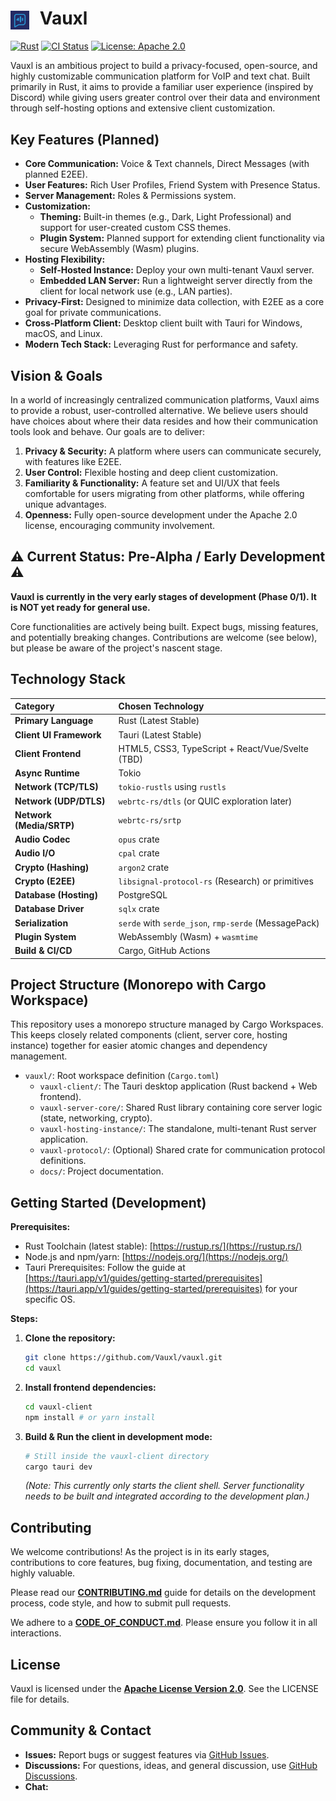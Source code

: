 # <img src="vauxl_icon.png" alt="Vauxl Logo" width="30" height="30" style="vertical-align: middle; margin-right: 10px;"> Vauxl

[![Rust](https://img.shields.io/badge/Rust-1.76%2B-orange?logo=rust)](https://www.rust-lang.org/)
[![CI Status](https://github.com/VauxlNet/vauxl/actions/workflows/ci.yaml/badge.svg)](https://github.com/VauxlNet/vauxl/actions/workflows/ci.yaml)
[![License: Apache 2.0](https://img.shields.io/badge/License-Apache%202.0-blue.svg)](https://opensource.org/licenses/Apache-2.0)
<!-- TODO: Add links to community chat (Discord/Matrix?) -->
<!-- [![Discord](https://img.shields.io/discord/YOUR_DISCORD_ID?label=Discord)](YOUR_DISCORD_INVITE_LINK) -->

Vauxl is an ambitious project to build a privacy-focused, open-source, and highly customizable communication platform for VoIP and text chat. Built primarily in Rust, it aims to provide a familiar user experience (inspired by Discord) while giving users greater control over their data and environment through self-hosting options and extensive client customization.

## Key Features (Planned)

*   **Core Communication:** Voice & Text channels, Direct Messages (with planned E2EE).
*   **User Features:** Rich User Profiles, Friend System with Presence Status.
*   **Server Management:** Roles & Permissions system.
*   **Customization:**
    *   **Theming:** Built-in themes (e.g., Dark, Light Professional) and support for user-created custom CSS themes.
    *   **Plugin System:** Planned support for extending client functionality via secure WebAssembly (Wasm) plugins.
*   **Hosting Flexibility:**
    *   **Self-Hosted Instance:** Deploy your own multi-tenant Vauxl server.
    *   **Embedded LAN Server:** Run a lightweight server directly from the client for local network use (e.g., LAN parties).
*   **Privacy-First:** Designed to minimize data collection, with E2EE as a core goal for private communications.
*   **Cross-Platform Client:** Desktop client built with Tauri for Windows, macOS, and Linux.
*   **Modern Tech Stack:** Leveraging Rust for performance and safety.

## Vision & Goals

In a world of increasingly centralized communication platforms, Vauxl aims to provide a robust, user-controlled alternative. We believe users should have choices about where their data resides and how their communication tools look and behave. Our goals are to deliver:

1.  **Privacy & Security:** A platform where users can communicate securely, with features like E2EE.
2.  **User Control:** Flexible hosting and deep client customization.
3.  **Familiarity & Functionality:** A feature set and UI/UX that feels comfortable for users migrating from other platforms, while offering unique advantages.
4.  **Openness:** Fully open-source development under the Apache 2.0 license, encouraging community involvement.

## ⚠️ Current Status: Pre-Alpha / Early Development ⚠️

**Vauxl is currently in the very early stages of development (Phase 0/1). It is NOT yet ready for general use.**

Core functionalities are actively being built. Expect bugs, missing features, and potentially breaking changes. Contributions are welcome (see below), but please be aware of the project's nascent stage.

## Technology Stack

| Category                 | Chosen Technology                                    |
| :----------------------- | :--------------------------------------------------- |
| **Primary Language**     | Rust (Latest Stable)                                 |
| **Client UI Framework**  | Tauri (Latest Stable)                                |
| **Client Frontend**      | HTML5, CSS3, TypeScript + React/Vue/Svelte (TBD)     |
| **Async Runtime**        | Tokio                                                |
| **Network (TCP/TLS)**    | `tokio-rustls` using `rustls`                        |
| **Network (UDP/DTLS)**   | `webrtc-rs/dtls` (or QUIC exploration later)         |
| **Network (Media/SRTP)** | `webrtc-rs/srtp`                                     |
| **Audio Codec**          | `opus` crate                                         |
| **Audio I/O**            | `cpal` crate                                         |
| **Crypto (Hashing)**     | `argon2` crate                                       |
| **Crypto (E2EE)**        | `libsignal-protocol-rs` (Research) or primitives     |
| **Database (Hosting)**   | PostgreSQL                                           |
| **Database Driver**      | `sqlx` crate                                         |
| **Serialization**        | `serde` with `serde_json`, `rmp-serde` (MessagePack) |
| **Plugin System**        | WebAssembly (Wasm) + `wasmtime`                      |
| **Build & CI/CD**        | Cargo, GitHub Actions                                |

## Project Structure (Monorepo with Cargo Workspace)

This repository uses a monorepo structure managed by Cargo Workspaces. This keeps closely related components (client, server core, hosting instance) together for easier atomic changes and dependency management.

*   `vauxl/`: Root workspace definition (`Cargo.toml`)
    *   `vauxl-client/`: The Tauri desktop application (Rust backend + Web frontend).
    *   `vauxl-server-core/`: Shared Rust library containing core server logic (state, networking, crypto).
    *   `vauxl-hosting-instance/`: The standalone, multi-tenant Rust server application.
    *   `vauxl-protocol/`: (Optional) Shared crate for communication protocol definitions.
    *   `docs/`: Project documentation.

## Getting Started (Development)

**Prerequisites:**

*   Rust Toolchain (latest stable): [https://rustup.rs/](https://rustup.rs/)
*   Node.js and npm/yarn: [https://nodejs.org/](https://nodejs.org/)
*   Tauri Prerequisites: Follow the guide at [https://tauri.app/v1/guides/getting-started/prerequisites](https://tauri.app/v1/guides/getting-started/prerequisites) for your specific OS.

**Steps:**

1.  **Clone the repository:**
    ```bash
    git clone https://github.com/Vauxl/vauxl.git
    cd vauxl
    ```
2.  **Install frontend dependencies:**
    ```bash
    cd vauxl-client
    npm install # or yarn install
    ```
3.  **Build & Run the client in development mode:**
    ```bash
    # Still inside the vauxl-client directory
    cargo tauri dev
    ```
    *(Note: This currently only starts the client shell. Server functionality needs to be built and integrated according to the development plan.)*

## Contributing

We welcome contributions! As the project is in its early stages, contributions to core features, bug fixing, documentation, and testing are highly valuable.

Please read our **[CONTRIBUTING.md](CONTRIBUTING.md)** guide for details on the development process, code style, and how to submit pull requests.

We adhere to a **[CODE_OF_CONDUCT.md](CODE_OF_CONDUCT.md)**. Please ensure you follow it in all interactions.

## License

Vauxl is licensed under the **[Apache License Version 2.0](LICENSE.md)**. See the LICENSE file for details.

## Community & Contact

*   **Issues:** Report bugs or suggest features via [GitHub Issues](https://github.com/Vauxl/vauxl/issues).
*   **Discussions:** For questions, ideas, and general discussion, use [GitHub Discussions](https://github.com/Vauxl/vauxl/discussions).
*   **Chat:** <!-- TODO: Add link to Matrix/Discord server when created -->